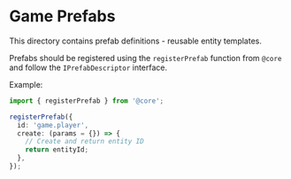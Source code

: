 # Game Prefabs

This directory contains prefab definitions - reusable entity templates.

Prefabs should be registered using the `registerPrefab` function from `@core` and follow the `IPrefabDescriptor` interface.

Example:

```ts
import { registerPrefab } from '@core';

registerPrefab({
  id: 'game.player',
  create: (params = {}) => {
    // Create and return entity ID
    return entityId;
  },
});
```
